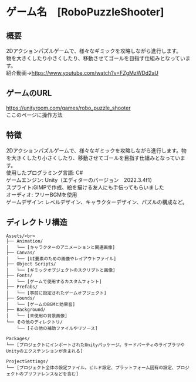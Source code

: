 # ゲーム名　[RoboPuzzleShooter]


## 概要
2Dアクションパズルゲームで、様々なギミックを攻略しながら進行します。<br>
物を大きくしたり小さくしたり、移動させてゴールを目指す仕組みとなっています。<br>
紹介動画→https://www.youtube.com/watch?v=FZgMzWDd2aU

## ゲームのURL
https://unityroom.com/games/robo_puzzle_shooter<br>
ここのページに操作方法

## 特徴
2Dアクションパズルゲームで、様々なギミックを攻略しながら進行します。物を大きくしたり小さくしたり、移動させてゴールを目指す仕組みとなっています。<br>
使用したプログラミング言語: C#<br>
ゲームエンジン: Unity（エディターのバージョン　2022.3.4f1）<br>
スプライト:GIMPで作成、絵を描ける友人にも手伝ってもらいました<br>
オーディオ: フリーBGMを使用<br>
ゲームデザイン: レベルデザイン、キャラクターデザイン、パズルの構成など。<br>




## ディレクトリ構造
```
Assets/<br>
├── Animation/
│   └── [キャラクターのアニメーションと関連画像]
├── Canvas/
│   └── [UI要素のための画像やレイアウトファイル]
├── Object Scripts/
│   └── [ギミックオブジェクトのスクリプトと画像]
├── Fonts/
│   └── [ゲームで使用するカスタムフォント]
├── Prefabs/
│   └── [事前に設定されたゲームオブジェクト]
├── Sounds/
│   └── [ゲームのBGMと効果音]
├── Background/
│   └── [未使用の背景画像]
└── その他のディレクトリ/
    └── [その他の補助ファイルやリソース]

Packages/
└── [プロジェクトにインポートされたUnityパッケージ。サードパーティのライブラリやUnityのエクステンションが含まれる]

ProjectSettings/
└── [プロジェクト全体の設定ファイル。ビルド設定、プラットフォーム固有の設定、プロジェクトのプリファレンスなどを含む]
```








